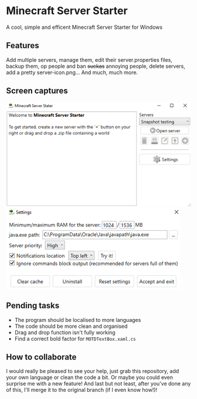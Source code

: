 # Minecraft Server Starter
A cool, simple and efficent Minecraft Server Starter for Windows

## Features
Add multiple servers, manage them, edit their server.properties files, backup them, op people and ban ~~suckas~~ annoying people, delete servers, add a pretty server-icon.png... And much, much more.

## Screen captures
![Main window capture][cwmain]
![Settings window capture][cwsettings]

## Pending tasks
- The program should be localised to more languages
- The code should be more clean and organised
- Drag and drop function isn't fully working
- Find a correct bold factor for `MOTDTextBox.xaml.cs`

## How to collaborate
I would really be pleased to see your help, just grab this repository, add your own language or clean the code a bit. Or maybe you could even surprise me with a new feature! And last but not least, after you've done any of this, I'll merge it to the original branch (if I even know how!)!

[cwmain]: https://raw.githubusercontent.com/LonamiWebs/Minecraft-Server-Starter/master/Minecraft%20Server%20Starter/Photos/main_window.png "Main Window"
[cwsettings]: https://raw.githubusercontent.com/LonamiWebs/Minecraft-Server-Starter/master/Minecraft%20Server%20Starter/Photos/settings_window.png "Settings Window"
